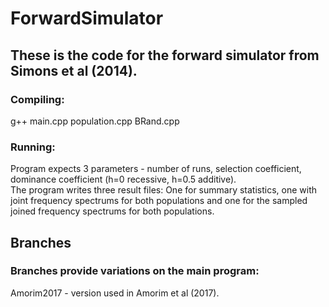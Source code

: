 # ForwardSimulator
## These is the code for the forward simulator from Simons et al (2014).
### Compiling: 
g++ main.cpp population.cpp BRand.cpp
### Running:
Program expects 3 parameters - number of runs, selection coefficient, dominance coefficient (h=0 recessive, h=0.5 additive).  
The program writes three result files: One for summary statistics, one with joint frequency spectrums for both populations and one for the sampled joined frequency spectrums for both populations.  

## Branches
### Branches provide variations on the main program:
Amorim2017 - version used in Amorim et al (2017).  

